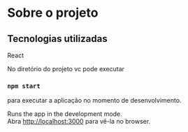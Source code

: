 # Sobre o projeto

## Tecnologias utilizadas

React

No diretório do projeto vc pode executar

### `npm start`

para executar a aplicação no momento de desenvolvimento.

Runs the app in the development mode.\
Abra [http://localhost:3000](http://localhost:3000) para vê-la no browser.
